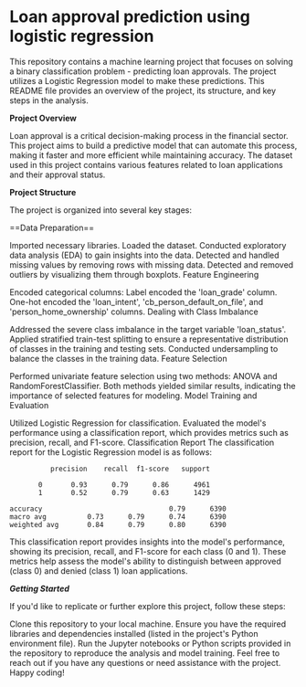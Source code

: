 # Loan approval prediction using logistic regression

This repository contains a machine learning project that focuses on solving a binary classification problem - predicting loan approvals. The project utilizes a Logistic Regression model to make these predictions. This README file provides an overview of the project, its structure, and key steps in the analysis.

**Project Overview**

Loan approval is a critical decision-making process in the financial sector. This project aims to build a predictive model that can automate this process, making it faster and more efficient while maintaining accuracy. The dataset used in this project contains various features related to loan applications and their approval status.

**Project Structure**

The project is organized into several key stages:

==Data Preparation==

Imported necessary libraries.
Loaded the dataset.
Conducted exploratory data analysis (EDA) to gain insights into the data.
Detected and handled missing values by removing rows with missing data.
Detected and removed outliers by visualizing them through boxplots.
Feature Engineering

Encoded categorical columns:
Label encoded the 'loan_grade' column.
One-hot encoded the 'loan_intent', 'cb_person_default_on_file', and 'person_home_ownership' columns.
Dealing with Class Imbalance

Addressed the severe class imbalance in the target variable 'loan_status'.
Applied stratified train-test splitting to ensure a representative distribution of classes in the training and testing sets.
Conducted undersampling to balance the classes in the training data.
Feature Selection

Performed univariate feature selection using two methods: ANOVA and RandomForestClassifier.
Both methods yielded similar results, indicating the importance of selected features for modeling.
Model Training and Evaluation

Utilized Logistic Regression for classification.
Evaluated the model's performance using a classification report, which provides metrics such as precision, recall, and F1-score.
Classification Report
The classification report for the Logistic Regression model is as follows:


              precision    recall  f1-score   support

           0       0.93      0.79      0.86      4961
           1       0.52      0.79      0.63      1429

    accuracy                               0.79      6390
    macro avg          0.73      0.79      0.74      6390
    weighted avg       0.84      0.79      0.80      6390

This classification report provides insights into the model's performance, showing its precision, recall, and F1-score for each class (0 and 1). These metrics help assess the model's ability to distinguish between approved (class 0) and denied (class 1) loan applications.

***Getting Started***

If you'd like to replicate or further explore this project, follow these steps:

Clone this repository to your local machine.
Ensure you have the required libraries and dependencies installed (listed in the project's Python environment file).
Run the Jupyter notebooks or Python scripts provided in the repository to reproduce the analysis and model training.
Feel free to reach out if you have any questions or need assistance with the project. Happy coding!
